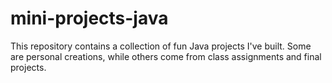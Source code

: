 # mini-projects-java
This repository contains a collection of fun Java projects I've built. Some are personal creations, while others come from class assignments and final projects.
